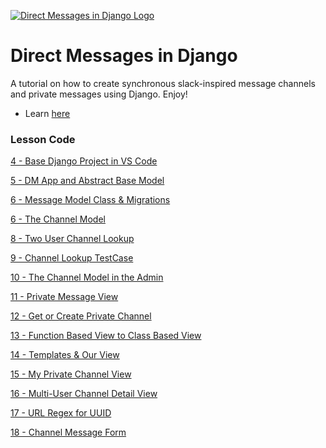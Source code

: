 [![Direct Messages in Django Logo](https://static.codingforentrepreneurs.com/media/projects/direct-messages-django/images/share/Direct_Messages_in_Django_-_Share.jpg)](https://www.codingforentrepreneurs.com/projects/direct-messages-django)

# Direct Messages in Django
A tutorial on how to create synchronous slack-inspired message channels and private messages using Django. Enjoy!

- Learn [here](https://www.codingforentrepreneurs.com/projects/direct-messages-django)

### Lesson Code

[4 - Base Django Project in VS Code](../../tree/3ab033b0a4d4b7ab7cba2ed89ceaec111b79f013/)

[5 - DM App and Abstract Base Model](../../tree/71faf517f23e90c6b4e88194c5b04e999d8b1f17/)

[6 - Message Model Class & Migrations](../../tree/5432f908f55a20a94422bb482f80348c55ad7dc4/)

[6 - The Channel Model](../../tree/2a4dcef13b5d25bdb3c05e8cdc6a0f2ddb375279/)

[8 - Two User Channel Lookup](../../tree/8213133542447ef57227a71b5b98d7080072e688/)

[9 - Channel Lookup TestCase](../../tree/62a3069f4b3d7f1a6d2a93d5f75800a02e1a5fd6/)

[10 - The Channel Model in the Admin](../../tree/50a1ba15f08be4ee75c660254feea04fc2e55e56/)

[11 - Private Message View](../../tree/4b8b6b1125b5ca15ef3fd1eadb32567408e0e8e0/)

[12 - Get or Create Private Channel](../../tree/b3c828c5be2ea74c908670f59f221340ec838d4f/)

[13 - Function Based View to Class Based View](../../tree/82eea051edce6ac4c732c6ec66ec0c00c2edbc48/)

[14 - Templates & Our View](../../tree/188d7fb9e311f32528095b667c511e23f3ca74de/)

[15 - My Private Channel View](../../tree/f48b71ae5bfe008b69be3eb1af137aa66a7eafc7/)

[16 - Multi-User Channel Detail View](../../tree/d91384e639daa2f7dfbcec27eb9a3c14c691eef9/)

[17 - URL Regex for UUID](../../tree/7d0be5f231595f30ebe037c68f22d5a2842eee6c/)

[18 - Channel Message Form](../../tree/e6f1cfff5ea5860349495c1a629740b17e7a9727/)

